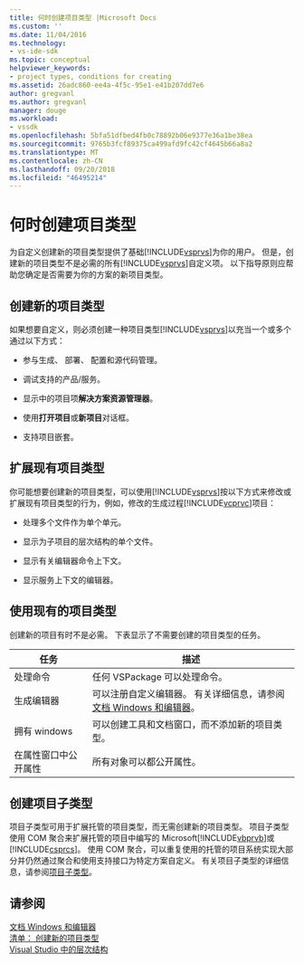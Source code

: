 ```yaml
---
title: 何时创建项目类型 |Microsoft Docs
ms.custom: ''
ms.date: 11/04/2016
ms.technology:
- vs-ide-sdk
ms.topic: conceptual
helpviewer_keywords:
- project types, conditions for creating
ms.assetid: 26adc860-ee4a-4f5c-95e1-e41b207dd7e6
author: gregvanl
ms.author: gregvanl
manager: douge
ms.workload:
- vssdk
ms.openlocfilehash: 5bfa51dfbed4fb0c78892b06e9377e36a1be38ea
ms.sourcegitcommit: 9765b3fcf89375ca499afd9fc42cf4645b66a8a2
ms.translationtype: MT
ms.contentlocale: zh-CN
ms.lasthandoff: 09/20/2018
ms.locfileid: "46495214"
---
```

# <a name="when-to-create-project-types"></a>何时创建项目类型
为自定义创建新的项目类型提供了基础[!INCLUDE[vsprvs](../../code-quality/includes/vsprvs_md.md)]为你的用户。 但是，创建新的项目类型不是必需的所有[!INCLUDE[vsprvs](../../code-quality/includes/vsprvs_md.md)]自定义项。 以下指导原则应帮助您确定是否需要为你的方案的新项目类型。  
  
## <a name="create-a-new-project-type"></a>创建新的项目类型  
 如果想要自定义，则必须创建一种项目类型[!INCLUDE[vsprvs](../../code-quality/includes/vsprvs_md.md)]以充当一个或多个通过以下方式：  
  
-   参与生成、 部署、 配置和源代码管理。  
  
-   调试支持的产品/服务。  
  
-   显示中的项目项**解决方案资源管理器**。  
  
-   使用**打开项目**或**新项目**对话框。  
  
-   支持项目嵌套。  
  
## <a name="extend-an-existing-project-type"></a>扩展现有项目类型  
 你可能想要创建新的项目类型，可以使用[!INCLUDE[vsprvs](../../code-quality/includes/vsprvs_md.md)]按以下方式来修改或扩展现有项目类型的行为，例如，修改的生成过程[!INCLUDE[vcprvc](../../code-quality/includes/vcprvc_md.md)]项目：  
  
-   处理多个文件作为单个单元。  
  
-   显示为子项目的层次结构的单个文件。  
  
-   显示有关编辑器命令上下文。  
  
-   显示服务上下文的编辑器。  
  
## <a name="use-an-existing-project-type"></a>使用现有的项目类型  
 创建新的项目有时不是必需。 下表显示了不需要创建的项目类型的任务。  
  
|任务|描述|  
|----------|-----------------|  
|处理命令|任何 VSPackage 可以处理命令。|  
|生成编辑器|可以注册自定义编辑器。 有关详细信息，请参阅[文档 Windows 和编辑器](https://msdn.microsoft.com/library/603625e1-62b6-413a-bc44-089346e166bc)。|  
|拥有 windows|可以创建工具和文档窗口，而不添加新的项目类型。|  
|在属性窗口中公开属性|所有对象可以都公开属性。|  
  
## <a name="create-a-project-subtype"></a>创建项目子类型  
 项目子类型可用于扩展托管的项目类型，而无需创建新的项目类型。 项目子类型使用 COM 聚合来扩展托管的项目中编写的 Microsoft[!INCLUDE[vbprvb](../../code-quality/includes/vbprvb_md.md)]或[!INCLUDE[csprcs](../../data-tools/includes/csprcs_md.md)]。 使用 COM 聚合，可以重复使用的托管的项目系统实现大部分并仍然通过聚合和使用支持接口为特定方案自定义。 有关项目子类型的详细信息，请参阅[项目子类型](../../extensibility/internals/project-subtypes.md)。  
  
## <a name="see-also"></a>请参阅  
 [文档 Windows 和编辑器](https://msdn.microsoft.com/library/603625e1-62b6-413a-bc44-089346e166bc)   
 [清单： 创建新的项目类型](../../extensibility/internals/checklist-creating-new-project-types.md)   
 [Visual Studio 中的层次结构](../../extensibility/internals/hierarchies-in-visual-studio.md)